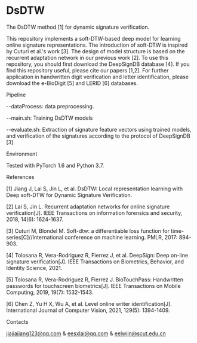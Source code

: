 # DsDTW

The DsDTW method [1] for dynamic signature verification.

This repository implements a soft-DTW-based deep model for learning online signature representations. The introduction of soft-DTW is inspired by Cuturi et al.'s work [3]. The design of model structure is based on the recurrent adaptation network in our previous work [2]. To use this repository, you should first download the DeepSignDB database [4]. If you find this repository useful, please cite our papers [1,2]. For further application in handwritten digit verification and letter identification, please download the e-BioDigit [5] and LERID [6] databases.

Pipeline

--dataProcess: data preprocessing. 

--main.sh: Training DsDTW models

--evaluate.sh: Extraction of signature feature vectors using trained models, and verification of the signatures according to the protocol of DeepSignDB [3].

Environment

Tested with PyTorch 1.6 and Python 3.7.

References

[1] Jiang J, Lai S, Jin L, et al. DsDTW: Local representation learning with Deep soft-DTW for Dynamic Signature Verification.

[2] Lai S, Jin L. Recurrent adaptation networks for online signature verification[J]. IEEE Transactions on information forensics and security, 2018, 14(6): 1624-1637.

[3] Cuturi M, Blondel M. Soft-dtw: a differentiable loss function for time-series[C]//International conference on machine learning. PMLR, 2017: 894-903.

[4] Tolosana R, Vera-Rodriguez R, Fierrez J, et al. DeepSign: Deep on-line signature verification[J]. IEEE Transactions on Biometrics, Behavior, and Identity Science, 2021.

[5] Tolosana R, Vera-Rodriguez R, Fierrez J. BioTouchPass: Handwritten passwords for touchscreen biometrics[J]. IEEE Transactions on Mobile Computing, 2019, 19(7): 1532-1543.

[6] Chen Z, Yu H X, Wu A, et al. Level online writer identification[J]. International Journal of Computer Vision, 2021, 129(5): 1394-1409.

Contacts

jiajiajiang123@qq.com & eesxlai@qq.com & eelwjin@scut.edu.cn
